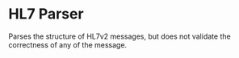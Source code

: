 # HL7 Parser

Parses the structure of HL7v2 messages, but does not validate the correctness of any of the message.

